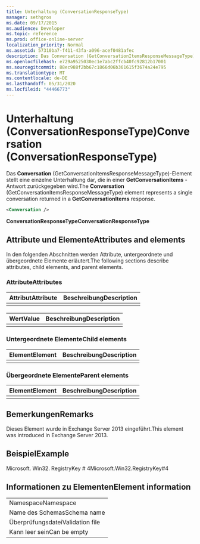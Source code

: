 ```yaml
---
title: Unterhaltung (ConversationResponseType)
manager: sethgros
ms.date: 09/17/2015
ms.audience: Developer
ms.topic: reference
ms.prod: office-online-server
localization_priority: Normal
ms.assetid: 57310ba7-f411-43fa-a096-acef0481afec
description: Das Conversation (GetConversationItemsResponseMessageType)-Element stellt eine einzelne Unterhaltung dar, die in einer GetConversationItems-Antwort zurückgegeben wird.
ms.openlocfilehash: e729a9525030ec1e7abc2ffcb40fc92812b17001
ms.sourcegitcommit: 88ec988f2bb67c1866d06b361615f3674a24e795
ms.translationtype: MT
ms.contentlocale: de-DE
ms.lasthandoff: 05/31/2020
ms.locfileid: "44466773"
---
```

# <a name="conversation-conversationresponsetype"></a><span data-ttu-id="5f9e9-103">Unterhaltung (ConversationResponseType)</span><span class="sxs-lookup"><span data-stu-id="5f9e9-103">Conversation (ConversationResponseType)</span></span>

<span data-ttu-id="5f9e9-104">Das **Conversation** (GetConversationItemsResponseMessageType)-Element stellt eine einzelne Unterhaltung dar, die in einer **GetConversationItems** -Antwort zurückgegeben wird.</span><span class="sxs-lookup"><span data-stu-id="5f9e9-104">The **Conversation** (GetConversationItemsResponseMessageType) element represents a single conversation returned in a **GetConversationItems** response.</span></span> 
  
```XML
<Conversation />
```

 <span data-ttu-id="5f9e9-105">**ConversationResponseType**</span><span class="sxs-lookup"><span data-stu-id="5f9e9-105">**ConversationResponseType**</span></span>
## <a name="attributes-and-elements"></a><span data-ttu-id="5f9e9-106">Attribute und Elemente</span><span class="sxs-lookup"><span data-stu-id="5f9e9-106">Attributes and elements</span></span>

<span data-ttu-id="5f9e9-107">In den folgenden Abschnitten werden Attribute, untergeordnete und übergeordnete Elemente erläutert.</span><span class="sxs-lookup"><span data-stu-id="5f9e9-107">The following sections describe attributes, child elements, and parent elements.</span></span>
  
### <a name="attributes"></a><span data-ttu-id="5f9e9-108">Attribute</span><span class="sxs-lookup"><span data-stu-id="5f9e9-108">Attributes</span></span>

|<span data-ttu-id="5f9e9-109">**Attribut**</span><span class="sxs-lookup"><span data-stu-id="5f9e9-109">**Attribute**</span></span>|<span data-ttu-id="5f9e9-110">**Beschreibung**</span><span class="sxs-lookup"><span data-stu-id="5f9e9-110">**Description**</span></span>|
|:-----|:-----|
|||
   
#### 

|<span data-ttu-id="5f9e9-111">**Wert**</span><span class="sxs-lookup"><span data-stu-id="5f9e9-111">**Value**</span></span>|<span data-ttu-id="5f9e9-112">**Beschreibung**</span><span class="sxs-lookup"><span data-stu-id="5f9e9-112">**Description**</span></span>|
|:-----|:-----|
|||
   
### <a name="child-elements"></a><span data-ttu-id="5f9e9-113">Untergeordnete Elemente</span><span class="sxs-lookup"><span data-stu-id="5f9e9-113">Child elements</span></span>

|<span data-ttu-id="5f9e9-114">**Element**</span><span class="sxs-lookup"><span data-stu-id="5f9e9-114">**Element**</span></span>|<span data-ttu-id="5f9e9-115">**Beschreibung**</span><span class="sxs-lookup"><span data-stu-id="5f9e9-115">**Description**</span></span>|
|:-----|:-----|
|||
   
### <a name="parent-elements"></a><span data-ttu-id="5f9e9-116">Übergeordnete Elemente</span><span class="sxs-lookup"><span data-stu-id="5f9e9-116">Parent elements</span></span>

|<span data-ttu-id="5f9e9-117">**Element**</span><span class="sxs-lookup"><span data-stu-id="5f9e9-117">**Element**</span></span>|<span data-ttu-id="5f9e9-118">**Beschreibung**</span><span class="sxs-lookup"><span data-stu-id="5f9e9-118">**Description**</span></span>|
|:-----|:-----|
|||
   
## <a name="remarks"></a><span data-ttu-id="5f9e9-119">Bemerkungen</span><span class="sxs-lookup"><span data-stu-id="5f9e9-119">Remarks</span></span>

<span data-ttu-id="5f9e9-120">Dieses Element wurde in Exchange Server 2013 eingeführt.</span><span class="sxs-lookup"><span data-stu-id="5f9e9-120">This element was introduced in Exchange Server 2013.</span></span>
  
## <a name="example"></a><span data-ttu-id="5f9e9-121">Beispiel</span><span class="sxs-lookup"><span data-stu-id="5f9e9-121">Example</span></span>

<span data-ttu-id="5f9e9-122">Microsoft. Win32. RegistryKey # 4</span><span class="sxs-lookup"><span data-stu-id="5f9e9-122">Microsoft.Win32.RegistryKey#4</span></span>
  
## <a name="element-information"></a><span data-ttu-id="5f9e9-123">Informationen zu Elementen</span><span class="sxs-lookup"><span data-stu-id="5f9e9-123">Element information</span></span>

||
|:-----|
|<span data-ttu-id="5f9e9-124">Namespace</span><span class="sxs-lookup"><span data-stu-id="5f9e9-124">Namespace</span></span>  <br/> |
|<span data-ttu-id="5f9e9-125">Name des Schemas</span><span class="sxs-lookup"><span data-stu-id="5f9e9-125">Schema name</span></span>  <br/> |
|<span data-ttu-id="5f9e9-126">Überprüfungsdatei</span><span class="sxs-lookup"><span data-stu-id="5f9e9-126">Validation file</span></span>  <br/> |
|<span data-ttu-id="5f9e9-127">Kann leer sein</span><span class="sxs-lookup"><span data-stu-id="5f9e9-127">Can be empty</span></span>  <br/> |
   


